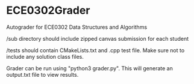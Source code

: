 # ECE0302Grader

Autograder for ECE0302 Data Structures and Algorithms

/sub directory should include zipped canvas submission for each student <br/>

/tests should contain CMakeLists.txt and .cpp test file. Make sure not to include any solution class files. <br/>

Grader can be run using "python3 grader.py". This will generate an output.txt file to view results.
